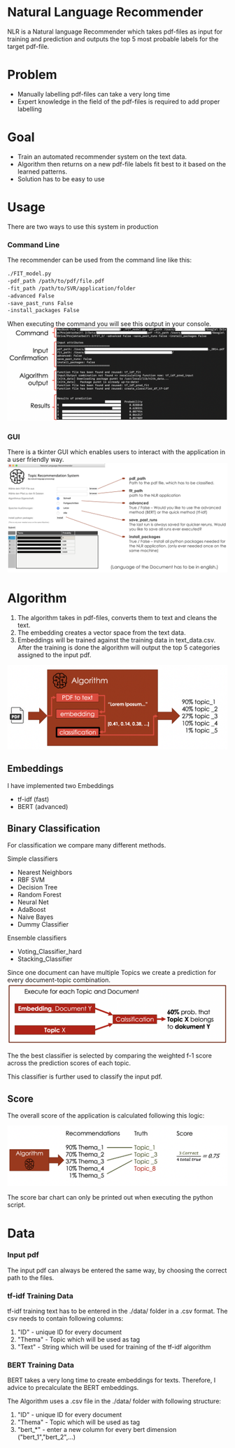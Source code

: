 # Natural Language Recommender

NLR is a Natural language Recommender which takes pdf-files as input for training and prediction and outputs the top 5 most probable labels for the target pdf-file.

# Problem

  - Manually labelling pdf-files can take a very long time
  - Expert knowledge in the field of the pdf-files is required to add proper labelling

# Goal

  - Train an automated recommender system on the text data.
  - Algorithm then returns on a new pdf-file labels fit best to it based on the learned patterns.
  - Solution has to be easy to use

# Usage
There are two ways to use this system in production
### Command Line
The recommender can be used from the command line like this:
```bash
./FIT_model.py
-pdf_path /path/to/pdf/file.pdf
-fit_path /path/to/SVR/application/folder
-advanced False
-save_past_runs False
-install_packages False
```
When executing the command you will see this output in your console.
![Command Line](.pictures/command_line.png)
### GUI
There is a tkinter GUI which enables users to interact with the application in a user friendly way.
![Tkinter GUI](.pictures/gui.png)




# Algorithm
1. The algorithm takes in pdf-files, converts them to text and cleans the text.
2. The embedding creates a vector space from the text data.  
3. Embeddings will be trained against the training data in text_data.csv. After the training is done the algorithm will output the top 5 categories assigned to the input pdf.

![Architecture of algorithm](.pictures/algorithm.png)

## Embeddings
I have implemented two Embeddings
  * tf-idf (fast)
  * BERT (advanced)

## Binary Classification
For classification we compare many different methods.

Simple classifiers
* Nearest Neighbors
* RBF SVM
* Decision Tree
* Random Forest
* Neural Net
* AdaBoost
* Naive Bayes
* Dummy Classifier  

Ensemble classifiers
* Voting_Classifier_hard
* Stacking_Classifier

Since one document can have multiple Topics we create a prediction for every document-topic combination.
![Architecture of algorithm](.pictures/algorithm3.png)

The the best classifier is selected by comparing the weighted f-1 score across the prediction scores of each topic.

This classifier is further used to classify the input pdf.

## Score
The overall score of the application is calculated following this logic:

![Architecture of algorithm](.pictures/score.png)

The score bar chart can only be printed out when executing the python script.

# Data

### Input pdf
The input pdf can always be entered the same way, by choosing the correct path to the files.

### tf-idf Training Data
tf-idf training text has to be entered in the ./data/ folder in a .csv format.
The csv needs to contain following columns:
1. "ID" - unique ID for every document
2. "Thema" - Topic which will be used as tag
3. "Text" - String which will be used for training of the tf-idf algorithm

### BERT Training Data
BERT takes a very long time to create embeddings for texts. Therefore, I advice to precalculate the BERT embeddings.

The Algorithm uses a .csv file in the ./data/ folder with following structure:
1. "ID" - unique ID for every document
2. "Thema" - Topic which will be used as tag
3. "bert_*" - enter a new column for every bert dimension ("bert_1","bert_2",...)
